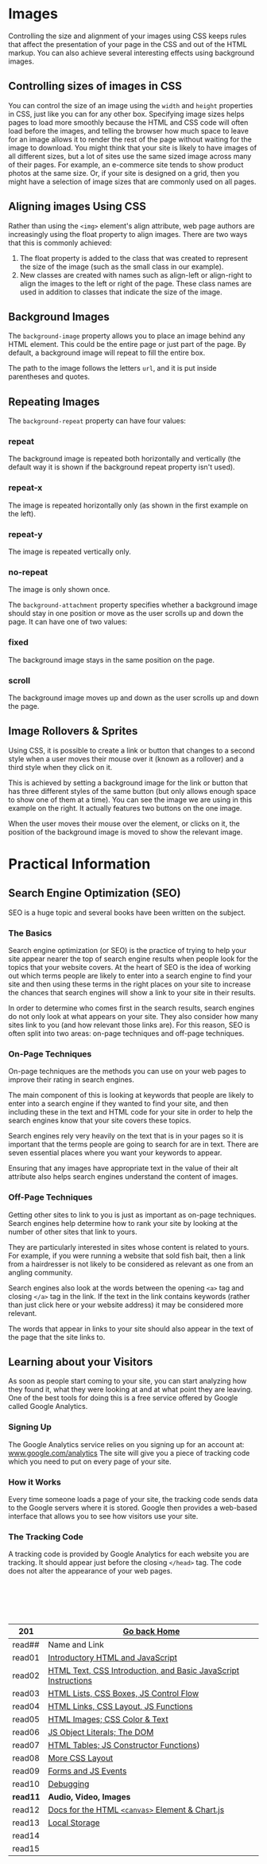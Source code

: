 # Images

Controlling the size and alignment of your images using CSS keeps rules that affect the presentation of your page in the CSS and out of the HTML markup. You can also achieve several interesting effects using background images.

## Controlling sizes of images in CSS

You can control the size of an image using the `width` and `height` properties in CSS, just like you can for any other box.
Specifying image sizes helps pages to load more smoothly because the HTML and CSS code will often load before the images, and telling the browser how much space to leave for an image allows it to render the rest of the page without waiting for the image to download.
You might think that your site is likely to have images of all different sizes, but a lot of sites use the same sized image across many of their pages.
For example, an e-commerce site tends to show product photos at the same size. Or, if your site is designed on a grid, then you might have a selection of image sizes that are commonly used on all pages.


## Aligning images Using CSS

Rather than using the `<img>` element's align attribute, web page authors are increasingly using the float property to align
images. There are two ways that this is commonly achieved:
1. The float property is added to the class that was created to represent the size of the image (such as the small class in our example).
2. New classes are created with names such as align-left or align-right to align the images to the left or right of the page.
These class names are used in addition to classes that indicate the size of the image.

## Background Images

The `background-image` property allows you to place an image behind any HTML element. This could be the entire page or just part of the page. By default, a background image will repeat to fill the entire box.

The path to the image follows the letters `url`, and it is put inside parentheses and quotes.

## Repeating Images

The `background-repeat` property can have four values:

### repeat
The background image is repeated both horizontally and vertically (the default way it is shown if the background repeat property isn't used).

### repeat-x
The image is repeated horizontally only (as shown in the first example on the left).

### repeat-y
The image is repeated vertically only.

### no-repeat
The image is only shown once.


The `background-attachment` property specifies whether a background image should stay in one position or move as the user
scrolls up and down the page. It can have one of two values:

### fixed
The background image stays in the same position on the page.

### scroll
The background image moves up and down as the user scrolls up and down the page.

## Image Rollovers & Sprites

Using CSS, it is possible to create a link or button that changes to a second style when a user moves their mouse over it (known as a rollover) and a third style when they click on it.

This is achieved by setting a background image for the link or button that has three different styles of the same button (but
only allows enough space to show one of them at a time). You can see the image we are using in this example on the right. It actually features two buttons on the one image.

When the user moves their mouse over the element, or clicks on it, the position of the background image is moved to show the relevant image.


# Practical Information

## Search Engine Optimization (SEO)
SEO is a huge topic and several books have been written on the subject.

### The Basics
Search engine optimization (or SEO) is the practice of trying to help your site appear nearer the top of search engine results when people look for the topics that your website covers.
At the heart of SEO is the idea of working out which terms people are likely to enter into a search engine to find your site and then using these terms in the right places on your site to increase the chances that search engines will show a link to your site in their results.

In order to determine who comes first in the search results, search engines do not only look at what appears on your site. They also consider how many sites link to you (and how relevant those links are). For this reason, SEO is often split into two areas: on-page techniques and off-page techniques.


### On-Page Techniques
On-page techniques are the methods you can use on your
web pages to improve their rating in search engines.

The main component of this is looking at keywords that people are likely to enter into a search engine if they wanted to find your site, and then including these in the text and HTML code for your site in order to help the search engines know that your site covers these topics.

Search engines rely very heavily on the text that is in your pages so it is important that the terms people are going to search for are in text. There are seven essential places where you want your keywords to appear.

Ensuring that any images have appropriate text in the value of their alt attribute also helps search engines understand the content of images. 

### Off-Page Techniques
Getting other sites to link to you is just as important as on-page techniques. Search engines help determine how to rank your site by looking at the number of other sites that link to yours.

They are particularly interested in sites whose content is related to yours. For example, if you were running a website that sold fish bait, then a link from a hairdresser is not likely to be considered as relevant as one from an angling community.

Search engines also look at the words between the opening `<a>` tag and closing `</a>` tag in the link. If the text in the link contains keywords (rather than just click here or your website address) it may be considered more relevant.

The words that appear in links to your site should also appear in the text of the page that the site links to.

## Learning about your Visitors

As soon as people start coming to your site, you can start analyzing how they found it, what they were looking at and at what point they are leaving. One of the best tools for doing this is a free service offered by Google called Google Analytics.

### Signing Up
The Google Analytics service relies on you signing up for an account at:
www.google.com/analytics
The site will give you a piece of tracking code which you need to put on every page of your site.

### How it Works
Every time someone loads a page of your site, the tracking code sends data to the Google servers where it is stored. Google then provides a web-based interface that allows you to see how visitors use your site.

### The Tracking Code
A tracking code is provided by Google Analytics for each website you are tracking. It should appear just before the closing `</head>` tag. The code does not alter the appearance of your web pages.









<br/><br/> 
<br/><br/>  



|201| [Go back Home](https://suhaib-ersan.github.io/reading-notes/) |
|-|-|
| read## | Name and Link |
| read01 | [Introductory HTML and JavaScript](https://suhaib-ersan.github.io/reading-notes/201/read01) |
| read02 | [HTML Text, CSS Introduction, and Basic JavaScript Instructions](https://suhaib-ersan.github.io/reading-notes/201/read02) |
| read03 | [HTML Lists, CSS Boxes, JS Control Flow](https://suhaib-ersan.github.io/reading-notes/201/read03) |
| read04 | [HTML Links, CSS Layout, JS Functions](https://suhaib-ersan.github.io/reading-notes/201/read04) |
| read05 | [HTML Images; CSS Color & Text](https://suhaib-ersan.github.io/reading-notes/201/read05) |
| read06 | [JS Object Literals; The DOM](https://suhaib-ersan.github.io/reading-notes/201/read06) |
| read07 | [HTML Tables; JS Constructor Functions](https://suhaib-ersan.github.io/reading-notes/201/read07)) |
| read08 | [More CSS Layout](https://suhaib-ersan.github.io/reading-notes/201/read08) |
| read09 | [Forms and JS Events](https://suhaib-ersan.github.io/reading-notes/201/read09) |
| read10 | [Debugging](https://suhaib-ersan.github.io/reading-notes/201/read10) |
| **read11** | **Audio, Video, Images** |
| read12 | [Docs for the HTML `<canvas>` Element & Chart.js](https://suhaib-ersan.github.io/reading-notes/201/read12) |
| read13 | [Local Storage](https://suhaib-ersan.github.io/reading-notes/201/read13) |
| read14 | [](https://suhaib-ersan.github.io/reading-notes/201/read14) |
| read15 | [](https://suhaib-ersan.github.io/reading-notes/201/read15) |